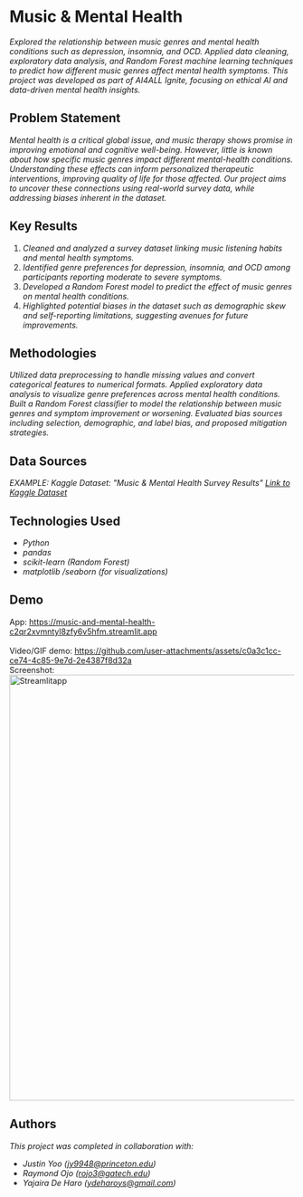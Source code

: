 

# Music & Mental Health

*Explored the relationship between music genres and mental health conditions such as depression, insomnia, and OCD. Applied data cleaning, exploratory data analysis, and Random Forest machine learning techniques to predict how different music genres affect mental health symptoms. This project was developed as part of AI4ALL Ignite, focusing on ethical AI and data-driven mental health insights.*


## Problem Statement <!--- do not change this line -->

*Mental health is a critical global issue, and music therapy shows promise in improving emotional and cognitive well-being. However, little is known about how specific music genres impact different mental-health conditions. Understanding these effects can inform personalized therapeutic interventions, improving quality of life for those affected. Our project aims to uncover these connections using real-world survey data, while addressing biases inherent in the dataset.*

## Key Results <!--- do not change this line -->

1. *Cleaned and analyzed a survey dataset linking music listening habits and mental health symptoms.*
2. *Identified genre preferences for depression, insomnia, and OCD among participants reporting moderate to severe symptoms.*
3. *Developed a Random Forest model to predict the effect of music genres on mental health conditions.*
4. *Highlighted potential biases in the dataset such as demographic skew and self-reporting limitations, suggesting avenues for future improvements.* 


## Methodologies <!--- do not change this line -->

*Utilized data preprocessing to handle missing values and convert categorical features to numerical formats. Applied exploratory data analysis to visualize genre preferences across mental health conditions. Built a Random Forest classifier to model the relationship between music genres and symptom improvement or worsening. Evaluated bias sources including selection, demographic, and label bias, and proposed mitigation strategies.*


## Data Sources <!--- do not change this line -->

*EXAMPLE:*
*Kaggle Dataset: "Music & Mental Health Survey Results" [Link to Kaggle Dataset](https://www.kaggle.com/datasets/catherinerasgaitis/mxmh-survey-results/data)*

## Technologies Used <!--- do not change this line -->

- *Python*
- *pandas*
- *scikit-learn (Random Forest)*
- *matplotlib /seaborn (for visualizations)*

## Demo

App: <https://music-and-mental-health-c2qr2xvmntyl8zfy6v5hfm.streamlit.app>  
<br>
Video/GIF demo: 
<https://github.com/user-attachments/assets/c0a3c1cc-ce74-4c85-9e7d-2e4387f8d32a>
<br>
Screenshot:  
<img width="778" height="753" alt="Streamlitapp" src="https://github.com/user-attachments/assets/8add2438-9420-4b14-b8a7-d23186bda8fe" />

## Authors <!--- do not change this line -->

*This project was completed in collaboration with:*
- *Justin Yoo ([jy9948@princeton.edu](mailto:jy9948@princeton.edu))*
- *Raymond Ojo ([rojo3@gatech.edu](mailto:rojo3@gatech.edu))*
- *Yajaira De Haro ([ydeharoys@gmail.com](mailto:ydeharoys@gmail.com))*
